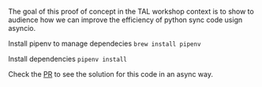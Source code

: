 The goal of this proof of concept in the TAL workshop context is to show to audience how we can improve the efficiency of python sync code usign asyncio.

Install pipenv to manage dependecies
``` brew install pipenv ```

Install dependencies
``` pipenv install ```



Check the [PR](https://github.com/hernan0216/asyncio-ttt/pull/1) to see the solution for this code in an async way.
